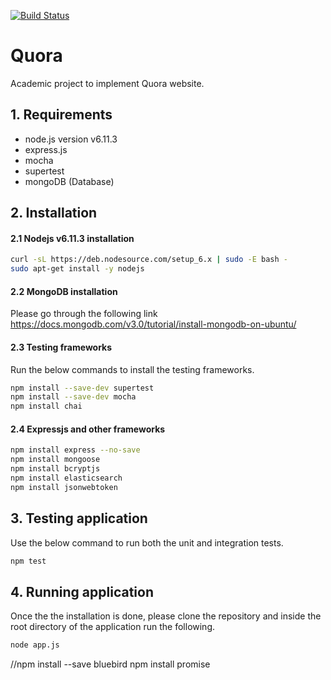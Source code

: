 [![Build Status](https://img.shields.io/travis/suryaprasanna/quora.svg?style=flat-square)](https://travis-ci.org/suryaprasanna/quora)
# Quora
Academic project to implement Quora website.
 
## 1. Requirements
- node.js version v6.11.3
- express.js
- mocha
- supertest
- mongoDB (Database)

## 2. Installation
#### 2.1 Nodejs v6.11.3 installation
```sh
curl -sL https://deb.nodesource.com/setup_6.x | sudo -E bash -
sudo apt-get install -y nodejs
```
#### 2.2 MongoDB installation
Please go through the following link
https://docs.mongodb.com/v3.0/tutorial/install-mongodb-on-ubuntu/

#### 2.3 Testing frameworks
Run the below commands to install the testing frameworks.
```sh
npm install --save-dev supertest
npm install --save-dev mocha
npm install chai
```
#### 2.4 Expressjs and other frameworks
```sh
npm install express --no-save
npm install mongoose
npm install bcryptjs
npm install elasticsearch
npm install jsonwebtoken
```
## 3. Testing application
Use the below command to run both the unit and integration tests.
```sh
npm test
```

## 4. Running application
Once the the installation is done, please clone the repository and inside the root directory of the application run the following.

```sh
node app.js
```



//npm install --save bluebird
npm install promise
